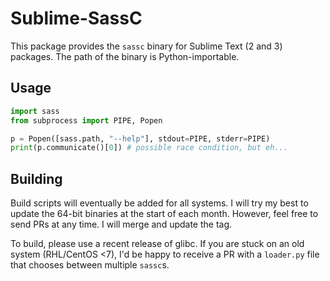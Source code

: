 # Sublime-SassC

This package provides the `sassc` binary for Sublime Text (2 and 3) packages. The path of the binary is Python-importable.

## Usage

```python
import sass
from subprocess import PIPE, Popen

p = Popen([sass.path, "--help"], stdout=PIPE, stderr=PIPE)
print(p.communicate()[0]) # possible race condition, but eh...
```

## Building

Build scripts will eventually be added for all systems. I will try my best to update the 64-bit binaries at the start of each month. However, feel free to send PRs at any time. I will merge and update the tag.

To build, please use a recent release of glibc. If you are stuck on an old system (RHL/CentOS <7), I'd be happy to receive a PR with a `loader.py` file that chooses between multiple `sassc`s.
